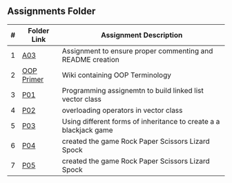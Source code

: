 ##  Assignments Folder

|   #   | Folder Link | Assignment Description |
| :---: | ----------- | ---------------------- |
|    1  | [A03](https://github.com/Jarette/2143-OOP-Greene/blob/main/Assignments/A03)| Assignment to ensure proper commenting and README creation|
|    2  | [OOP Primer](https://github.com/Jarette/2143-OOP-Greene/wiki)| Wiki containing OOP Terminology|
|    3  | [P01](https://github.com/Jarette/2143-OOP-Greene/tree/main/Assignments/P01)| Programming assignemtn to build linked list vector class|
|    4  | [P02](https://github.com/Jarette/2143-OOP-Greene/tree/main/Assignments/P02)| overloading operators in vector class|
|    5  | [P03](https://github.com/Jarette/2143-OOP-Greene/tree/main/Assignments/P03)| Using different forms of inheritance to create a a blackjack game|
|    6  | [P04](https://github.com/Jarette/2143-OOP-Greene/tree/main/Assignments/P04)| created the game Rock Paper Scissors Lizard Spock|
|    7  | [P05](https://github.com/Jarette/2143-OOP-Greene/tree/main/Assignments/P04)| created the game Rock Paper Scissors Lizard Spock|
